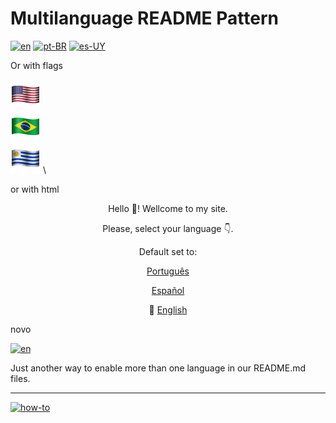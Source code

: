 # Multilanguage README Pattern
[![en](https://img.shields.io/badge/lang-en-red.svg)](https://github.com/m00sp/m00ltilinguas-readme-padrao/blob/main/README.md)
[![pt-BR](https://img.shields.io/badge/lang-pt--br-green.svg)](https://github.com/m00sp/m00ltilinguas-readme-padrao/blob/main/README.pt.md)
[![es-UY](https://img.shields.io/badge/lang-es-yellow.svg)](https://github.com/m00sp/m00ltilinguas-readme-padrao/blob/main/README.es.md)

Or with flags

[![en](/icons/usa-48.png)](https://github.com/m00sp/m00ltilinguas-readme-padrao/blob/main/README.md) \
[![pt-BR](/icons/brasil-48.png)](https://github.com/m00sp/m00ltilinguas-readme-padrao/blob/main/README.pt.md) \
[![es-UY](/icons/uy-48.png)](https://github.com/m00sp/m00ltilinguas-readme-padrao/blob/main/README.es.md) \

or with html

<p align="center"> Hello 👋! Wellcome to my site.</p>
<p align="center"> Please, select your language 👇.</p>
<p align="center"> Default set to: </p>
<p align="center"><a class="top" href="https://github.com/m00sp/m00ltilinguas-readme-padrao/blob/main/README.pt.md">Português</a>
</p>
<p align="center"><a class="top" href="https://github.com/m00sp/m00ltilinguas-readme-padrao/blob/main/README.es.md">Español</a>
</p>
<p align="center">🔴 <a class="top" href="https://github.com/m00sp/m00ltilinguas-readme-padrao/blob/main/README.md">English</a>
</p>

novo

[![en](https://img.shields.io/badge/just%20the%20message-8A2BE2)](https://github.com/m00sp/m00ltilinguas-readme-padrao/blob/main/README.md)

Just another way to enable more than one language in our README.md files.

---
[![how-to](https://img.shields.io/badge/how--to-use-blue.svg)](https://github.com/m00sp/m00ltilinguas-readme-padrao/blob/main/STEPS.md)
